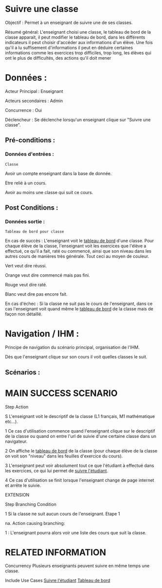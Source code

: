 # Suivre une classe


Objectif :  Permet à un enseignant de suivre une de ses classes. 

Résumé général: L'enseignant choisi une classe, le tableau de bord de la classe apparait, il peut modifier le tableau de bord, dans les différents indicateurs il peut choisir d'accéder aux informations d'un élève. Une fois qu'il a lu suffisement d'informations il peut en déduire certaines informations comme les exercices trop difficiles, trop long, les élèves qui ont le plus de difficultés, des actions qu'il doit mener

# Données :

Acteur Principal : Enseignant

Acteurs secondaires : Admin

Concurrence : Oui

Déclencheur : Se déclenche lorsqu'un enseignant clique sur "Suivre une classe".

## Pré-conditions :

### Données d'entrées :

	Classe

Avoir un compte enseignant dans la base de donnée.

Etre relié à un cours.

Avoir au moins une classe qui suit ce cours.


## Post Conditions :

### Données sortie :

	Tableau de bord pour classe

En cas de succès : L'enseignant voit le [tableau de bord](../utilisateur/tableaudebord.md) d'une classe.
Pour chaque élève de la classe, l'enseignant voit les exercices que l'élève a effectué, ce qu'il a fait, raté ou commencé, ainsi que son niveau dans les autres cours de manières très générale. Tout ceci au moyen de couleur.

Vert veut dire réussi.

Orange veut dire commencé mais pas fini.

Rouge veut dire raté.

Blanc veut dire pas encore fait.

En cas d'échec : Si la classe ne suit pas le cours de l'enseignant, dans ce cas l'enseignant voit quand même le [tableau de bord](../utilisateur/tableaudebord.md) de la classe mais de façon non détaillé.

# Navigation / IHM  :

Principe de navigation du scénario principal, organisation de l'IHM.

Dès que l'enseignant clique sur son cours il voit quelles classes le suit.

## Scénarios :

# MAIN SUCCESS SCENARIO

Step    Action

S    L'enseignant voit le descriptif de la classe (L1 français, M1 mathématique etc...).

1    Ce cas d'utilisation commence quand l'enseignant clique sur le descriptif de la classe ou quand on entre l'url de suivie d'une certaine classe dans un navigateur.

2    On affiche le [tableau de bord](../utilisateur/tableaudebord.md) de la classe (pour chaque élève de la classe on voit son "niveau" dans les feuilles d'exercice du cours).

3    L'enseignant peut voir absolument tout ce que l'étudiant à effectué dans les exercices, ce qui lui permet de [suivre l'étudiant](./suivreeleve.md).

4    Ce cas d'utilisation se finit lorsque l'enseignant change de page internet et arrête le suivie.


EXTENSION 

Step    Branching Condition

1	 Si la classe ne suit aucun cours de l'enseignant. Etape 1

na.  Action causing branching:

1 : L'enseignant pourra alors voir une liste des cours que suit la classe.


# RELATED INFORMATION

Concurrency    Plusieurs enseignants peuvent suivre en même temps une classe.

Include Use Cases    [Suivre l'étudiant](./suivreeleve.md) [Tableau de bord](../utilisateur/tableaudebord.md)
 
<!---
Author : Jordan
Validator : Raphael
-->
